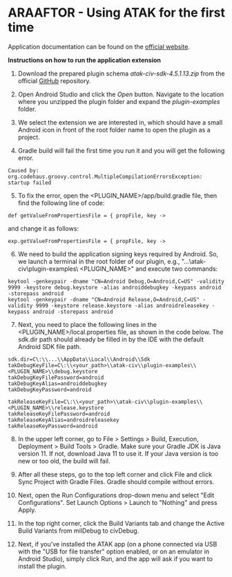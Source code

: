 # ARAAFTOR - Using ATAK for the first time

Application documentation can be found on the [official website](https://www.civtak.org/documentation/).

**Instructions on how to run the application extension**

1. Download the prepared plugin schema *atak-civ-sdk-4.5.1.13.zip* from the official [GitHub](https://github.com/deptofdefense/AndroidTacticalAssaultKit-CIV/releases/tag/4.5.1.13) repository.

2. Open Android Studio and click the *Open* button. Navigate to the location where you unzipped the plugin folder and expand the *plugin-examples* folder.

3. We select the extension we are interested in, which should have a small Android icon in front of the root folder name to open the plugin as a project.

4. Gradle build will fail the first time you run it and you will get the following error.
```
Caused by: org.codehaus.groovy.control.MultipleCompilationErrorsException: startup failed
```

5. To fix the error, open the <PLUGIN_NAME>/app/build.gradle file, then find the following line of code: 
```
def getValueFromPropertiesFile = { propFile, key ->​
```
and change it as follows:
```
exp.getValueFromPropertiesFile = { propFile, key ->​
```
6. We need to build the application signing keys required by Android. So, we launch a terminal in the root folder of our plugin, e.g., "...\atak-civ\plugin-examples\ <PLUGIN_NAME>" and execute two commands:
```
keytool -genkeypair -dname "CN=Android Debug,O=Android,C=US" -validity 9999 -keystore debug.keystore -alias androiddebugkey -keypass android -storepass android
keytool -genkeypair -dname "CN=Android Release,O=Android,C=US" -validity 9999 -keystore release.keystore -alias androidreleasekey -keypass android -storepass android
```
7. Next, you need to place the following lines in the <PLUGIN_NAME>/local.properties file, as shown in the code below. The sdk.dir path should already be filled in by the IDE with the default Android SDK file path.
```
sdk.dir=C\:\\...\\AppData\\Local\\Android\\Sdk​
takDebugKeyFile=C\:\\<your_path>\\atak-civ\\plugin-examples\\<PLUGIN_NAME>\\debug.keystore​
takDebugKeyFilePassword=android​
takDebugKeyAlias=androiddebugkey​
takDebugKeyPassword=android​
​
takReleaseKeyFile=C\:\\<your_path>\\atak-civ\\plugin-examples\\<PLUGIN_NAME>\\release.keystore​
takReleaseKeyFilePassword=android​
takReleaseKeyAlias=androidreleasekey​
takReleaseKeyPassword=android
```
8. ​In the upper left corner, go to File > Settings > Build, Execution, Deployment > Build Tools > Gradle. Make sure your Gradle JDK is Java version 11. If not, download Java 11 to use it. If your Java version is too new or too old, the build will fail.

9. After all these steps, go to the top left corner and click File and click Sync Project with Gradle Files. Gradle should compile without errors.

10. Next, open the Run Configurations drop-down menu and select "Edit Configurations". Set Launch Options > Launch to "Nothing" and press Apply.

11. In the top right corner, click the Build Variants tab and change the Active Build Variants from milDebug to civDebug.

12. Next, if you've installed the ATAK app (on a phone connected via USB with the "USB for file transfer" option enabled, or on an emulator in Android Studio), simply click Run, and the app will ask if you want to install the plugin.